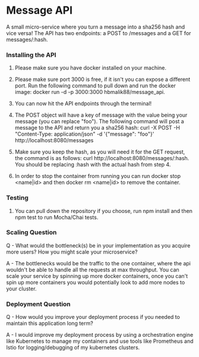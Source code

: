 
# Message API

A small micro-service where you turn a message into a sha256 hash and vice versa! The API has two endpoints: a POST to /messages and a GET for messages/:hash.

### Installing the API

1. Please make sure you have docker installed on your machine.

2. Please make sure port 3000 is free, if it isn't you can expose a different port. Run the following command to pull down and run the docker image: docker run -d -p 3000:3000 hbmalik88/message_api.

3. You can now hit the API endpoints through the terminal! 

4. The POST object will have a key of message with the value being your message (you can replace "foo"). The following command will post a message to the API and return you a sha256 hash: curl -X POST -H "Content-Type: application/json" -d '{"message": "foo"}' http://localhost:8080/messages

5. Make sure you keep the hash, as you will need it for the GET request, the command is as follows: curl http://localhost:8080/messages/:hash. You should be replacing :hash with the actual hash from step 4.

6. In order to stop the container from running you can run docker stop <name|id> and then docker rm <name|id> to remove the container.

### Testing

1. You can pull down the repository if you choose, run npm install and then npm test to run Mocha/Chai tests.

### Scaling Question

Q - What would the bottleneck(s) be in your implementation as you acquire more users? How you might scale your
microservice?

A - The bottlenecks would be the traffic to the one container, where the api wouldn't be able to handle all the requests at max throughput. You can scale your service by spinning up more docker containers, once you can't spin up more containers you would potentially look to add more nodes to your cluster.

### Deployment Question

Q - How would you improve your deployment process if you needed to maintain this application long term? 

A - I would improve my deployment process by using a orchestration engine like Kubernetes to manage my containers and use tools like Prometheus and Istio for logging/debugging of my kubernetes clusters.
